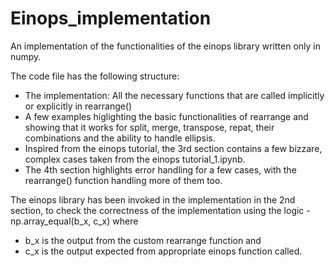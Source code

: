 # Einops_implementation
An implementation of the functionalities of the einops library written only in numpy.

The code file has the following structure:
- The implementation: All the necessary functions that are called implicitly or explicitly in rearrange()
- A few examples higlighting the basic functionalities of rearrange and showing that it works for split, merge, transpose, repat, their combinations and the ability to handle ellipsis.
- Inspired from the einops tutorial, the 3rd section contains a few bizzare, complex cases taken from the einops tutorial_1.ipynb.
- The 4th section highlights error handling for a few cases, with the rearrange() function handling more of them too.
  
The einops library has been invoked in the implementation in the 2nd section, to check the correctness of the implementation using the logic - np.array_equal(b_x, c_x)
where
- b_x is the output from the custom rearrange function and
- c_x is the output expected from appropriate einops function called.
